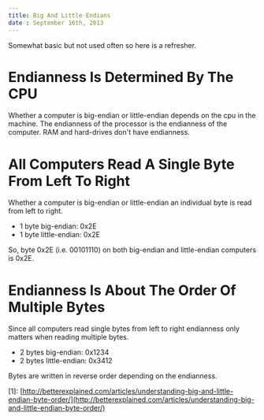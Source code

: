 ```yaml
---
title: Big And Little Endians
date : September 16th, 2013 
---
```

Somewhat basic but not used often so here is a refresher. 

# Endianness Is Determined By The CPU #

Whether a computer is big-endian or little-endian depends on the cpu in the machine. The endianness of the processor is the endianness of the computer. RAM and hard-drives don't have endianness.

# All Computers Read A Single Byte From Left To Right #

Whether a computer is big-endian or little-endian an individual byte is read from left to right.

* 1 byte big-endian: 0x2E
* 1 byte little-endian: 0x2E

So, byte 0x2E (i.e. 00101110) on both big-endian and little-endian computers is 0x2E.

# Endianness Is About The Order Of Multiple Bytes #

Since all computers read single bytes from left to right endianness only matters when reading multiple bytes.

* 2 bytes big-endian: 0x1234
* 2 bytes little-endian: 0x3412

Bytes are written in reverse order depending on the endianness.

\[1\]: [http://betterexplained.com/articles/understanding-big-and-little-endian-byte-order/](http://betterexplained.com/articles/understanding-big-and-little-endian-byte-order/)
